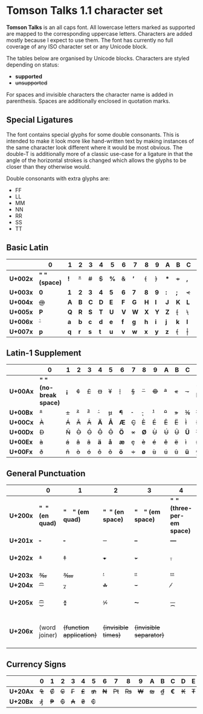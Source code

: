 # Tomson Talks 1.1 character set

**Tomson Talks** is an all caps font. All lowercase letters marked as supported are mapped to the corresponding uppercase letters. Characters are added mostly because I expect to use them. The font has currently no full coverage of any ISO character set or any Unicode block.

The tables below are organised by Unicode blocks. Characters are styled depending on status:

- __supported__
- ~~unsupported~~

For spaces and invisible characters the character name is added in parenthesis. Spaces are additionally enclosed in quotation marks.


## Special Ligatures

The font contains special glyphs for some double consonants. This is intended to make it look more like hand-written text by making instances of the same character look different where it would be most obvious. The double-T is additionally more of a classic use-case for a ligature in that the angle of the horizontal strokes is changed which allows the glyphs to be closer than they otherwise would.

Double consonants with extra glyphs are:

- FF
- LL
- MM
- NN
- RR
- SS
- TT


## Basic Latin

|            | 0           | 1     | 2     | 3     | 4     | 5     | 6     | 7       | 8     | 9     | A      | B     | C      | D     | E      | F        |
| ---------- | -----       | ----- | ----- | ----- | ----- | ----- | ----- | -----   | ----- | ----- | -----  | ----- | -----  | ----- | -----  | -----    |
| **U+002x** | __" " (space)__ | __!__ | ~~"~~ | ~~#~~ | ~~$~~ | __%__ | ~~&~~ | __*'*__ | ~~(~~ | ~~)~~ | __\*__ | ~~+~~ | __,__  | __-__ | __.__  | __/__    |
| **U+003x** | __0__       | __1__ | __2__ | __3__ | __4__ | __5__ | __6__ | __7__   | __8__ | __9__ | __:__  | __;__ | ~~<~~  | ~~=~~ | ~~>~~  | __?__    |
| **U+004x** | ~~@~~       | __A__ | __B__ | __C__ | __D__ | __E__ | __F__ | __G__   | __H__ | __I__ | __J__  | __K__ | __L__  | __M__ | __N__  | __O__    |
| **U+005x** | __P__       | __Q__ | __R__ | __S__ | __T__ | __U__ | __V__ | __W__   | __X__ | __Y__ | __Z__  | ~~[~~ | ~~\\~~ | ~~]~~ | ~~^~~  | ~~\_~~   |
| **U+006x** | ~~`~~       | __a__ | __b__ | __c__ | __d__ | __e__ | __f__ | __g__   | __h__ | __i__ | __j__  | __k__ | __l__  | __m__ | __n__  | __o__    |
| **U+007x** | __p__       | __q__ | __r__ | __s__ | __t__ | __u__ | __v__ | __w__   | __x__ | __y__ | __z__  | ~~{~~ | ~~\|~~ | ~~}~~ | ~~\~~~ | (delete) |


## Latin-1 Supplement

|            | 0     | 1     | 2     | 3     | 4     | 5     | 6     | 7     | 8     | 9     | A     | B     | C     | D     | E     | F     |
| ---------- | ----- | ----- | ----- | ----- | ----- | ----- | ----- | ----- | ----- | ----- | ----- | ----- | ----- | ----- | ----- | ----- |
| **U+00Ax** | __" " (no-break space)__ | __¡__ | ~~¢~~ | ~~£~~ | ~~¤~~ | ~~¥~~ | ~~¦~~ | ~~§~~ | ~~¨~~ | ~~©~~ | ~~ª~~ | ~~«~~ | ~~¬~~ | "" (soft hyphen) | ~~®~~ | ~~¯~~ |
| **U+00Bx** | ~~°~~ | ~~±~~ | ~~²~~ | ~~³~~ | ~~´~~ | ~~µ~~ | ~~¶~~ | ~~·~~ | ~~¸~~ | ~~¹~~ | ~~º~~ | ~~»~~ | ~~¼~~ | ~~½~~ | ~~¾~~ | __¿__ |
| **U+00Cx** | ~~À~~ | ~~Á~~ | ~~Â~~ | ~~Ã~~ | __Ä__ | __Å__ | __Æ__ | ~~Ç~~ | ~~È~~ | ~~É~~ | ~~Ê~~ | ~~Ë~~ | ~~Ì~~ | ~~Í~~ | ~~Î~~ | ~~Ï~~ |
| **U+00Dx** | ~~Ð~~ | ~~Ñ~~ | ~~Ò~~ | ~~Ó~~ | ~~Ô~~ | ~~Õ~~ | __Ö__ | ~~×~~ | __Ø__ | ~~Ù~~ | ~~Ú~~ | ~~Û~~ | __Ü__ | ~~Ý~~ | ~~Þ~~ | __*ß*__ |
| **U+00Ex** | ~~à~~ | ~~á~~ | ~~â~~ | ~~ã~~ | __ä__ | __å__ | __æ__ | ~~ç~~ | ~~è~~ | ~~é~~ | ~~ê~~ | ~~ë~~ | ~~ì~~ | ~~í~~ | ~~î~~ | ~~ï~~ |
| **U+00Fx** | ~~ð~~ | ~~ñ~~ | ~~ò~~ | ~~ó~~ | ~~ô~~ | ~~õ~~ | __ö__ | ~~÷~~ | __ø__ | ~~ù~~ | ~~ú~~ | ~~û~~ | __ü__ | ~~ý~~ | ~~þ~~ | ~~ÿ~~ |


## General Punctuation

|            | 0     | 1     | 2     | 3     | 4     | 5     | 6     | 7     | 8     | 9     | A     | B     | C     | D     | E     | F     |
| ---------- | ----- | ----- | ----- | ----- | ----- | ----- | ----- | ----- | ----- | ----- | ----- | ----- | ----- | ----- | ----- | ----- |
| **U+200x** | __" " (en quad)__ | __" " (em quad)__ | __" " (en space)__ | __" " (em space)__ | __" " (three-per-em space)__ | __" " (four-per-em space)__ | __" " (six-per-em space)__ | ~~" " (figure space)~~ | __" " (punctuation space)__ | __" " (thin space)__ | __" " (hair space)__ | __"​" (zero width space)__ | (zero width non-joiner) | (zero width joiner) | (left-to-right mark) | (right to left mark) |
| **U+201x** | ~~‐~~ | ~~‑~~ | ~~‒~~ | __–__ | __—__ | ~~―~~ | ~~‖~~ | ~~‗~~ | __‘__ | __’__ | __‚__ | ~~‛~~ | __“__ | __”__ | __„__ | ~~‟~~ |
| **U+202x** | ~~†~~ | ~~‡~~ | ~~•~~ | ~~‣~~ | ~~․~~ | ~~‥~~ | __…__ | ~~‧~~ | " " (line separator) | " " (paragraph separator) | (left-to-right embedding) | (right-to-left-embedding) | (pop directional formatting) | (left-to-right override) | (right-to-left override) | __" " (narrow no-break space)__ |
| **U+203x** | ~~‰~~ | ~~‱~~ | ~~′~~ | ~~″~~ | ~~‴~~ | ~~‵~~ | ~~‶~~ | ~~‷~~ | ~~‸~~ | ~~‹~~ | ~~›~~ | ~~※~~ | __‼__ | ~~‽~~ | ~~‾~~ | ~~‿~~ |
| **U+204x** | ~~⁀~~ | ~~⁁~~ | ~~⁂~~ | ~~⁃~~ | ~~⁄~~ | ~~⁅~~ | ~~⁆~~ | __⁇__ | __⁈__ | __⁉__ | ~~⁊~~ | ~~⁋~~ | ~~⁌~~ | ~~⁍~~ | ~~⁎~~ | ~~⁏~~ |
| **U+205x** | ~~⁐~~ | ~~⁑~~ | ~~⁒~~ | ~~⁓~~ | ~~⁔~~ | ((reserved)) | ((reserved)) | ~~⁗~~ | ~~⁘~~ | ~~⁙~~ | ~~⁚~~ | ~~⁛~~ | ~~⁜~~ | ~~⁝~~ | ~~⁞~~ | ~~ (medium mathematical space)~~ |
| **U+206x** | ⁠(word joiner) | ~~⁡(function application)~~ | ~~⁢(invisible times)~~ | ~~⁣(invisible separator)~~ |  |  |  |  |  |  | (inhibit symmetric swapping) | (activate symmetric swapping) | (inhibit arabic form shaping) | (activate arabic form shaping) | (national digit shapes) | (nominal digit shapes) |


## Currency Signs

|            | 0     | 1     | 2     | 3     | 4     | 5     | 6     | 7     | 8     | 9     | A     | B     | C     | D     | E     | F     |
| ---------- | ----- | ----- | ----- | ----- | ----- | ----- | ----- | ----- | ----- | ----- | ----- | ----- | ----- | ----- | ----- | ----- |
| **U+20Ax** | ~~₠~~ | ~~₡~~ | ~~₢~~ | ~~₣~~ | ~~₤~~ | ~~₥~~ | ~~₦~~ | ~~₧~~ | ~~₨~~ | ~~₩~~ | ~~₪~~ | ~~₫~~ | __€__ | ~~₭~~ | ~~₮~~ | ~~₯~~ |
| **U+20Bx** | ~~₰~~ | ~~₱~~ | ~~₲~~ | ~~₳~~ | ~~₴~~ | ~~₵~~ |       |       |       |       |       |       |       |       |       |       |

